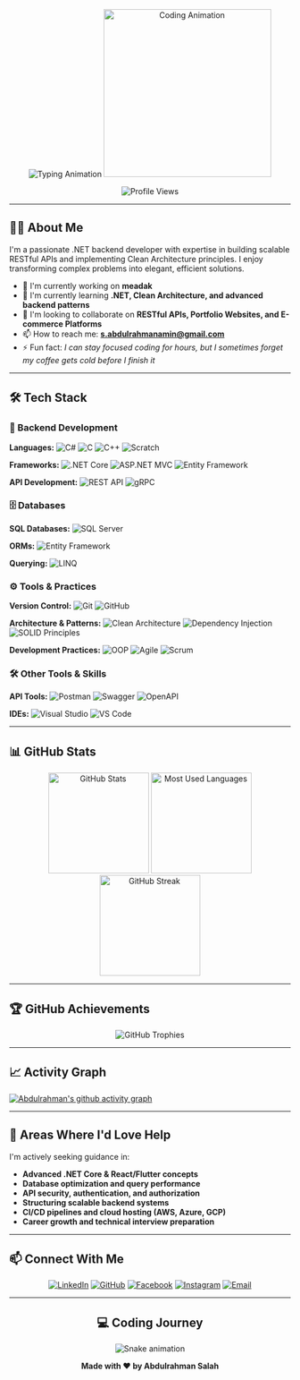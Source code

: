 <div align="center">
  
<!-- Animated Typing SVG -->
<img src="https://readme-typing-svg.demolab.com?font=Fira+Code&weight=600&size=30&duration=4000&pause=1000&color=5D3FD3&center=true&vCenter=true&width=500&lines=Welcome+to+My+GitHub+Profile;.NET+Backend+Developer;Clean+Architecture+Enthusiast;Problem+Solver" alt="Typing Animation" />

<!-- Animated GIF -->
<img src="https://media.giphy.com/media/IpeYSEZshTefe/giphy.gif" width="300" alt="Coding Animation">

<!-- Profile Views Counter -->
<p align="center"> 
  <img src="https://komarev.com/ghpvc/?username=AbdoSalah011&label=Profile%20Views&color=0e75b6&style=flat" alt="Profile Views" /> 
</p>

</div>

---

## 👨‍💻 About Me

I'm a passionate .NET backend developer with expertise in building scalable RESTful APIs and implementing Clean Architecture principles. I enjoy transforming complex problems into elegant, efficient solutions.

- 🔭 I'm currently working on **meadak**
- 🌱 I'm currently learning **.NET, Clean Architecture, and advanced backend patterns**
- 👯 I'm looking to collaborate on **RESTful APIs, Portfolio Websites, and E-commerce Platforms**
- 📫 How to reach me: **s.abdulrahmanamin@gmail.com**
- ⚡ Fun fact: *I can stay focused coding for hours, but I sometimes forget my coffee gets cold before I finish it*

---

## 🛠️ Tech Stack

### 🔧 Backend Development
**Languages:**
![C#](https://img.shields.io/badge/C%23-Advanced-239120?style=flat&logo=c-sharp&logoColor=white)
![C](https://img.shields.io/badge/C-Intermediate-A8B9CC?style=flat&logo=c&logoColor=white)
![C++](https://img.shields.io/badge/C++-Basics-00599C?style=flat&logo=c%2B%2B&logoColor=white)
![Scratch](https://img.shields.io/badge/Scratch-Intermediate-4D97FF?style=flat&logo=scratch&logoColor=white)

**Frameworks:**
![.NET Core](https://img.shields.io/badge/.NET%20Core-512BD4?style=flat&logo=dotnet&logoColor=white)
![ASP.NET MVC](https://img.shields.io/badge/ASP.NET%20MVC-512BD4?style=flat&logo=dotnet&logoColor=white)
![Entity Framework](https://img.shields.io/badge/Entity%20Framework-512BD4?style=flat&logo=dotnet&logoColor=white)

**API Development:**
![REST API](https://img.shields.io/badge/REST%20API-FF6C37?style=flat&logo=api&logoColor=white)
![gRPC](https://img.shields.io/badge/gRPC-4285F4?style=flat&logo=google&logoColor=white)

### 🗄️ Databases
**SQL Databases:**
![SQL Server](https://img.shields.io/badge/SQL%20Server-CC2927?style=flat&logo=microsoft-sql-server&logoColor=white)

**ORMs:**
![Entity Framework](https://img.shields.io/badge/Entity%20Framework-512BD4?style=flat&logo=dotnet&logoColor=white)

**Querying:**
![LINQ](https://img.shields.io/badge/LINQ-512BD4?style=flat&logo=dotnet&logoColor=white)

### ⚙️ Tools & Practices
**Version Control:**
![Git](https://img.shields.io/badge/Git-F05032?style=flat&logo=git&logoColor=white)
![GitHub](https://img.shields.io/badge/GitHub-181717?style=flat&logo=github&logoColor=white)

**Architecture & Patterns:**
![Clean Architecture](https://img.shields.io/badge/Clean%20Architecture-45B8D8?style=flat)
![Dependency Injection](https://img.shields.io/badge/Dependency%20Injection-FF6D00?style=flat)
![SOLID Principles](https://img.shields.io/badge/SOLID%20Principles-009688?style=flat)

**Development Practices:**
![OOP](https://img.shields.io/badge/OOP-FF6D00?style=flat)
![Agile](https://img.shields.io/badge/Agile-009688?style=flat&logo=agile&logoColor=white)
![Scrum](https://img.shields.io/badge/Scrum-6DB33F?style=flat&logo=scrum&logoColor=white)

### 🛠️ Other Tools & Skills
**API Tools:**
![Postman](https://img.shields.io/badge/Postman-FF6C37?style=flat&logo=postman&logoColor=white)
![Swagger](https://img.shields.io/badge/Swagger-85EA2D?style=flat&logo=swagger&logoColor=black)
![OpenAPI](https://img.shields.io/badge/OpenAPI-6BA539?style=flat&logo=openapi-initiative&logoColor=white)

**IDEs:**
![Visual Studio](https://img.shields.io/badge/Visual%20Studio-5C2D91?style=flat&logo=visual-studio&logoColor=white)
![VS Code](https://img.shields.io/badge/VS%20Code-007ACC?style=flat&logo=visual-studio-code&logoColor=white)

---

## 📊 GitHub Stats

<div align="center">
  
<!-- GitHub Stats with Animation -->
<img src="https://github-readme-stats.vercel.app/api?username=AbdoSalah011&show_icons=true&theme=radical&count_private=true&include_all_commits=true" alt="GitHub Stats" height="180" />
  
<!-- Most Used Languages with Animation -->
<img src="https://github-readme-stats.vercel.app/api/top-langs/?username=AbdoSalah011&layout=compact&theme=radical" alt="Most Used Languages" height="180" />

<!-- GitHub Streak Stats -->
<img src="https://github-readme-streak-stats.herokuapp.com/?user=AbdoSalah011&theme=radical" alt="GitHub Streak" height="180" />

</div>

---

## 🏆 GitHub Achievements

<div align="center">
  
![GitHub Trophies](https://github-profile-trophy.vercel.app/?username=AbdoSalah011&theme=radical&no-frame=true&row=2&column=4)

</div>

---

## 📈 Activity Graph

<!-- GitHub Activity Graph -->
[![Abdulrahman's github activity graph](https://github-readme-activity-graph.vercel.app/graph?username=AbdoSalah011&theme=react-dark)](https://github.com/ashutosh00710/github-readme-activity-graph)

---

## 🤝 Areas Where I'd Love Help

I'm actively seeking guidance in:

- **Advanced .NET Core & React/Flutter concepts**
- **Database optimization and query performance**
- **API security, authentication, and authorization**
- **Structuring scalable backend systems**
- **CI/CD pipelines and cloud hosting (AWS, Azure, GCP)**
- **Career growth and technical interview preparation**

---

## 📫 Connect With Me

<div align="center">
  
[![LinkedIn](https://img.shields.io/badge/LinkedIn-0077B5?style=for-the-badge&logo=linkedin&logoColor=white)](https://linkedin.com/in/abdulrahmansalah025)
[![GitHub](https://img.shields.io/badge/GitHub-100000?style=for-the-badge&logo=github&logoColor=white)](https://github.com/AbdoSalah011)
[![Facebook](https://img.shields.io/badge/Facebook-1877F2?style=for-the-badge&logo=facebook&logoColor=white)](https://www.facebook.com/abdo.salah.118592)
[![Instagram](https://img.shields.io/badge/Instagram-E4405F?style=for-the-badge&logo=instagram&logoColor=white)](https://www.instagram.com/abdo.s.amin/)
[![Email](https://img.shields.io/badge/Email-D14836?style=for-the-badge&logo=gmail&logoColor=white)](mailto:s.abdulrahmanamin@gmail.com)

</div>

---

<div align="center">
  
## 💻 Coding Journey
  
![Snake animation](https://github.com/AbdoSalah011/AbdoSalah011/blob/output/github-contribution-grid-snake.svg)

**Made with ❤️ by Abdulrahman Salah**

</div>
